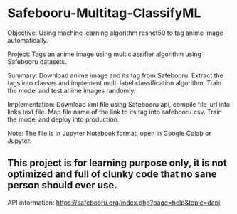 # Safebooru-Multitag-ClassifyML

Objective: Using machine learning algorithm resnet50 to tag anime image automatically.

Project: Tags an anime image using multiclassifier algorithm using Safebooru datasets.

Summary: Download anime image and its tag from Safebooru. Extract the tags into classes and implement multi label classification algorithm. Train the model and test anime images randomly.

Implementation: Download xml file using Safebooru api, compile file_url into links text file.
Map file name of the link to its tag into safebooru.csv. Train the model and deploy into production.

Note: The file is in Jupyter Notebook format, open in Google Colab or Jupyter.

This project is for learning purpose only, it is not optimized and full of clunky code that no sane person should ever use.
---

API information: https://safebooru.org/index.php?page=help&topic=dapi
